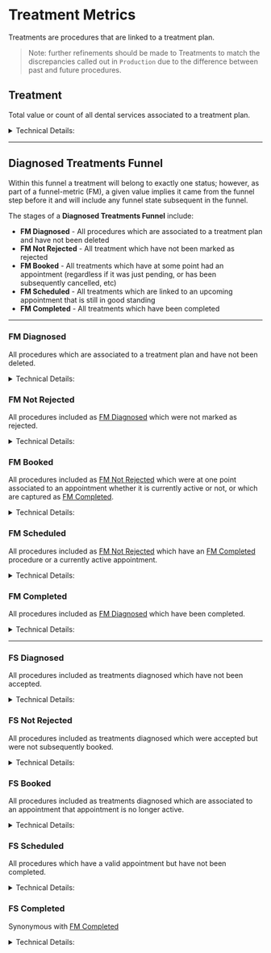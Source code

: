 # Treatment Metrics

Treatments are procedures that are linked to a treatment plan. 

> Note: further refinements should be made to Treatments to match the discrepancies called out in `Production` due to the difference between past and future procedures.

## Treatment

Total value or count of all dental services associated to a treatment plan.

<details>
<summary>Technical Details:</summary>

* DeliveredProcedure
  * deletedAt is null
  * treatmentPlanId cannot be null
  * originDate cannot be null and must fall within time range of query
  * Note: when `scheduledStatus` is 'Done (Unlinked)' then include values with `isCompleted` = false for calculating completed procedures
</details>


---

## Diagnosed Treatments Funnel
Within this funnel a treatment will belong to exactly one status; however, as part of a funnel-metric (FM), a given value implies it came from the funnel step before it and will include any funnel state subsequent in the funnel.

The stages of a **Diagnosed Treatments Funnel** include:
* **FM Diagnosed** - All procedures which are associated to a treatment plan and have not been deleted
* **FM Not Rejected** - All treatment which have not been marked as rejected
* **FM Booked** - All treatments which have at some point had an appointment (regardless if it was just pending, or has been subsequently cancelled, etc)
* **FM Scheduled** - All treatments which are linked to an upcoming appointment that is still in good standing
* **FM Completed** - All treatments which have been completed

---

### FM Diagnosed
All procedures which are associated to a treatment plan and have not been deleted.

<details>
<summary>Technical Details:</summary>

* DeliveredProcedure
  * deletedAt is null
  * treatmentPlanId cannot be null
  * originDate cannot be null and must fall within time range of query
</details>

### FM Not Rejected
All procedures included as [FM Diagnosed](#fm-diagnosed) which were not marked as rejected.

<details>
<summary>Technical Details:</summary>

* see [Diagnosed Treatments : FM Diagnosed](#fm-diagnosed)
* DeliveredProcedure
  * isAccepted is not false
</details>

### FM Booked
All procedures included as [FM Not Rejected](#fm-not-rejected) which were at one point associated to an appointment whether it is currently active or not, or which are captured as [FM Completed](#fm-completed).

<details>
<summary>Technical Details:</summary>

* see [Diagnosed Treatments : FM Not Rejected](#fm-not-rejected)
* see [Diagnosed Treatments : FM Completed](#fm-completed)
* DeliveredProcedure
  * appointmentId is not null
</details>

### FM Scheduled
All procedures included as [FM Not Rejected](#fm-not-rejected) which have an [FM Completed](#fm-completed) procedure or a currently active appointment.

<details>
<summary>Technical Details:</summary>

* see [Diagnosed Treatments : FM Not Rejected](#fm-not-rejected)
* see [Diagnosed Treatments : FM Completed](#fm-completed)
* DeliveredProcedure
  * appointmentId is not null
* Appointment
  * deletedAt is null
  * isDeleted is false
  * isCancelled is false
  * isMissed is false
  * isPending is false
</details>

### FM Completed
All procedures included as [FM Diagnosed](#fm-diagnosed) which have been completed.

<details>
<summary>Technical Details:</summary>

* see [Diagnosed Treatments : FM Diagnosed](#fm-diagnosed)
* DeliveredProcedure
  * isCompleted is true OR scheduledStatus = 'Done (Unlinked)'
</details>

---


### FS Diagnosed
All procedures included as treatments diagnosed which have not been accepted.

<details>
<summary>Technical Details:</summary>

* [Diagnosed Treatments : FM Diagnosed](#fm-diagnosed) but not [Diagnosed Treatments : FM Not Rejected](#fm-not-rejected)
</details>

### FS Not Rejected
All procedures included as treatments diagnosed which were accepted but were not subsequently booked.

<details>
<summary>Technical Details:</summary>

* [Diagnosed Treatments : FM Not Rejected](#fm-diagnosed) but not [Diagnosed Treatments : FM Booked](#fm-booked)
</details>

### FS Booked
All procedures included as treatments diagnosed which are associated to an appointment that appointment is no longer active.

<details>
<summary>Technical Details:</summary>

* [Diagnosed Treatments : FM Booked](#fm-booked) but not [Diagnosed Treatments : FM Scheduled](#fm-scheduled)
</details>


### FS Scheduled
All procedures which have a valid appointment but have not been completed.

<details>
<summary>Technical Details:</summary>

* [Diagnosed Treatments : FM Scheduled](#fm-booked) but not [Diagnosed Treatments : FM Completed](#fm-completed)
</details>

### FS Completed
Synonymous with [FM Completed](#fm-completed)

<details>
<summary>Technical Details:</summary>

* [Diagnosed Treatments : FM Completed](#fm-completed)
</details>

